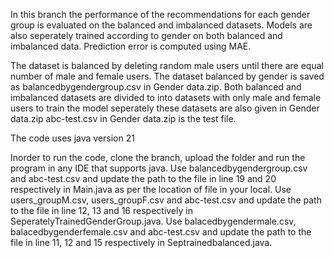 In this branch the performance of the recommendations for each gender group is evaluated on the balanced and imbalanced datasets. Models are also seperately trained according to gender on both balanced and imbalanced data. Prediction error is computed using MAE.

The dataset is balanced by deleting random male users until there are equal number of male and female users. The dataset balanced by gender is saved as balancedbygendergroup.csv in Gender data.zip. 
Both balanced and imbalanced datasets are divided to into datasets with only male and female users to train the model seperately these datasets are also given in Gender data.zip
abc-test.csv in Gender data.zip is the test file.

The code uses java version 21

Inorder to run the code, clone the branch, upload the folder and run the program in any IDE that supports java. 
Use balancedbygendergroup.csv and abc-test.csv and update the path to the file in line 19 and 20 respectively in Main.java as per the location of file in your local.
Use users_groupM.csv, users_groupF.csv and abc-test.csv and update the path to the file in line 12, 13 and 16 respectively in SeperatelyTrainedGenderGroup.java.
Use balacedbygendermale.csv, balacedbygenderfemale.csv and abc-test.csv and update the path to the file in line 11, 12 and 15 respectively in Septrainedbalanced.java.
